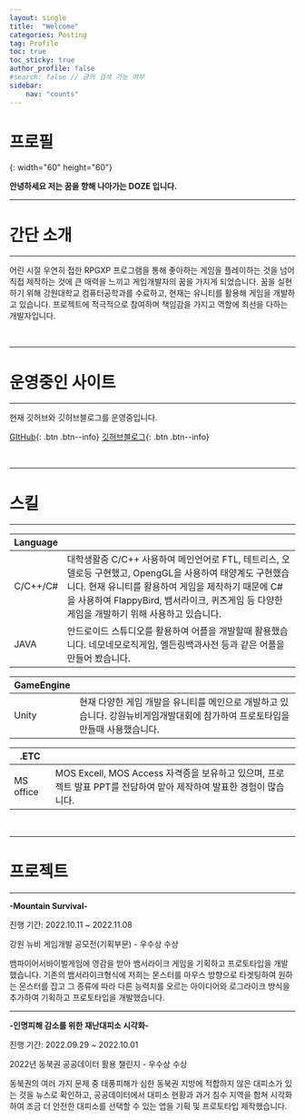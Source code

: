 ```yaml
---
layout: single
title:  "Welcome"
categories: Posting
tag: Profile
toc: true 
toc_sticky: true 
author_profile: false
#search: false // 글의 검색 가능 여부
sidebar:
    nav: "counts"
---
```


# 프로필
{: width="60" height="60"}

**안녕하세요 저는 꿈을 향해 나아가는 DOZE 입니다.**




---
# 간단 소개
---

어린 시절 우연히 접한 RPGXP 프로그램을 통해 좋아하는 게임을 플레이하는 것을 넘어 직접 제작하는 것에 큰  매력을 느끼고 게임개발자의 꿈을 가지게 되었습니다. 꿈을 실현하기 위해 강원대학교 컴퓨터공학과를 수료하고, 현재는 유니티를 활용해 게임을 개발하고 있습니다. 프로젝트에 적극적으로 참여하며 책임감을 가지고 역할에 최선을 다하는 개발자입니다.



<br/>

---
# 운영중인 사이트
---

현재 깃허브와 깃허브블로그를 운영중입니다.

 [GItHub](https://github.com/DozeKR){: .btn .btn--info}   			[깃허브블로그](https://dozekr.github.io/){: .btn .btn--info} 



<br/>

---
# 스킬
---

|Language||
|---|---|
|C/C++/C#|대학생활중 C/C++ 사용하여 메인언어로 FTL, 테트리스, 오델로등 구현했고, OpengGL을 사용하여 태양계도 구현했습니다. 현재 유니티를 활용하여 게임을 제작하기 때문에 C#을 사용하여 FlappyBird, 뱀서라이크, 퀴즈게임 등 다양한 게임을 개발하기 위해 사용하고 있습니다.|
|JAVA|안드로이드 스튜디오를 활용하여 어플을 개발할때 활용했습니다. 네모네모로직게임, 엘든링백과사전 등과 같은 어플을 만들어 봤습니다.|

|GameEngine||
|---|---|
|Unity|현재 다양한 게임 개발을 유니티를 메인으로 개발하고 있습니다. 강원뉴비게임개발대회에 참가하여 프로토타입을 만들때 사용했습니다.|



|.ETC||
|---|---|
|MS office|MOS Excell, MOS Access 자격증을 보유하고 있으며, 프로젝트 발표 PPT를 전담하여 맡아 제작하여 발표한 경험이 많습니다.|



<br/>

---
# 프로젝트 
---

**-Mountain Survival-**

진행 기간: 2022.10.11 ~ 2022.11.08

강원 뉴비 게임개발 공모전(기획부문) - 우수상 수상

뱀파이어서바이벌게임에 영감을 받아 뱀서라이크 게임을 기획하고 프로토타입을 개발했습니다. 기존의 뱀서라이크형식에 저희는 몬스터를 마우스 방향으로 타겟팅하여 원하는 몬스터를 잡고 그 종류에 따라 다른 능력치를 오르는 아이디어와 로그라이크 방식을 추가하여 기획하고 프로토타입을 개발했습니다.


---
**-인명피해 감소를 위한 재난대피소 시각화-**

진행 기간: 2022.09.29 ~ 2022.10.01

2022년 동북권 공공데이터 활용 챌린지 - 우수상 수상

동북권의 여러 가지 문제 중 태풍피해가 심한 동북권 지방에 적합하지 않은 대피소가 있는 것을 뉴스로 확인하고, 공공데이터에서 대피소 현황과 과거 침수 지역을 합쳐 시각화하여 조금 더 안전한 대피소를 선택할 수 있는 앱을 기획 및 프로토타입 제작했습니다. 


<br/>

